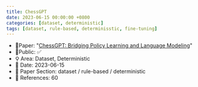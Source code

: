 ```yaml
---
title: ChessGPT
date: 2023-06-15 00:00:00 +0800
categories: [dataset, deterministic]
tags: [dataset, rule-based, determinisstic, fine-tuning]
---
```


- 📙Paper: "[ChessGPT: Bridging Policy Learning and Language Modeling](https://www.semanticscholar.org/paper/ChessGPT%3A-Bridging-Policy-Learning-and-Language-Feng-Luo/b9a1189f2de7fd5e66551d7c425556e5642b823a)"
- 🔑Public: ✅
- ⚲ Area: Dataset, Deterministic
- 📅 Date: 2023-06-15
- 🔎 Paper Section: dataset / rule-based / deterministic
- 📝 References: 60
